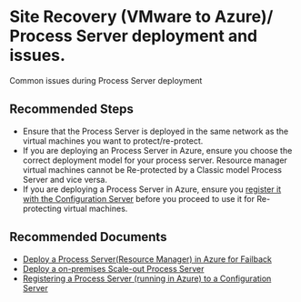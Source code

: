 <properties
	pageTitle="Site Recovery (VMware to Azure)/Process Server deployment issues"
	description="Site Recovery (VMware to Azure)/Common issues during Process Server deplooyments"
	service="microsoft.recoveryservices"
	resource="vaults"
	authors="AnoopVasudavan"
	displayOrder=""
	selfHelpType="generic"
	supportTopicIds="32536429"
	resourceTags=""
	productPesIds="16370"
	cloudEnvironments="public, Fairfax"
	articleId="b6c5fb9a-2ea3-4869-8933-f2cab914ce1e"
/>

# Site Recovery (VMware to Azure)/ Process Server deployment and issues.

Common issues during Process Server deployment

## **Recommended Steps**
* Ensure that the Process Server is deployed in the same network as the virtual machines you want to protect/re-protect.
* If you are deploying an Process Server in Azure, ensure you choose the correct deployment model for your process server. Resource manager virtual machines cannot be Re-protected by a Classic model Process Server and vice versa.
* If you are deploying a Process Server in Azure, ensure you [register it with the Configuration Server](https://docs.microsoft.com/azure/site-recovery/site-recovery-vmware-setup-azure-ps-resource-manager#registering-the-process-server-running-in-azure-to-a-configuration-server-running-on-premises) before you proceed to use it for Re-protecting virtual machines.

## **Recommended Documents**
* [Deploy a Process Server(Resource Manager) in Azure for Failback](https://docs.microsoft.com/azure/site-recovery/site-recovery-vmware-setup-azure-ps-resource-manager)
* [Deploy a on-premises Scale-out Process Server](https://docs.microsoft.com/azure/site-recovery/site-recovery-vmware-to-azure-manage-scaleout-process-server)
* [Registering a Process Server (running in Azure) to a Configuration Server](https://docs.microsoft.com/azure/site-recovery/site-recovery-vmware-setup-azure-ps-resource-manager#registering-the-process-server-running-in-azure-to-a-configuration-server-running-on-premises)

